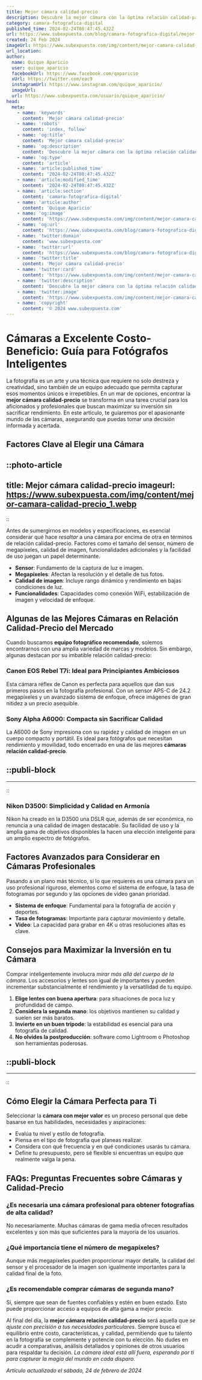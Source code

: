 ```yaml
---
title: Mejor cámara calidad-precio
description: Descubre la mejor cámara con la óptima relación calidad-precio. Captura tus momentos con excelencia sin gastar de más. Tu guía definitiva aquí.
category: camara-fotografica-digital
published_time: 2024-02-24T08:47:45.432Z
url: https://www.subexpuesta.com/blog/camara-fotografica-digital/mejor-camara-calidad-precio
created: 24 Feb 2024
imageUrl: https://www.subexpuesta.com/img/content/mejor-camara-calidad-precio_1.webp
url_location:
author:
  name: Quique Aparicio
  user: quique_aparicio
  facebookUrl: https://www.facebook.com/qaparicio
  xUrl: https://twitter.com/eac9
  instagramUrl: https://www.instagram.com/quique_aparicio/
  imageUrl: 
  url: https://www.subexpuesta.com/usuario/quique_aparicio/
head:
  meta:
    - name: 'keywords'
      content: 'Mejor cámara calidad-precio'
    - name: 'robots'
      content: 'index, follow'
    - name: 'og:title'
      content: 'Mejor cámara calidad-precio'
    - name: 'og:description'
      content: 'Descubre la mejor cámara con la óptima relación calidad-precio. Captura tus momentos con excelencia sin gastar de más. Tu guía definitiva aquí.'
    - name: 'og:type'
      content: 'article'
    - name: 'article:published_time'
      content: '2024-02-24T08:47:45.432Z'
    - name: 'article:modified_time'
      content: '2024-02-24T08:47:45.432Z'
    - name: 'article:section'
      content: 'camara-fotografica-digital'
    - name: 'article:author'
      content: 'Quique Aparicio'
    - name: 'og:image'
      content: 'https://www.subexpuesta.com/img/content/mejor-camara-calidad-precio_1.webp'
    - name: 'og:url'
      content: 'https://www.subexpuesta.com/blog/camara-fotografica-digital/mejor-camara-calidad-precio'
    - name: 'twitter:domain'
      content: 'www.subexpuesta.com'
    - name: 'twitter:url'
      content: 'https://www.subexpuesta.com/blog/camara-fotografica-digital/mejor-camara-calidad-precio'
    - name: 'twitter:title'
      content: 'Mejor cámara calidad-precio'
    - name: 'twitter:card'
      content: 'https://www.subexpuesta.com/img/content/mejor-camara-calidad-precio_1.webp'
    - name: 'twitter:description'
      content: 'Descubre la mejor cámara con la óptima relación calidad-precio. Captura tus momentos con excelencia sin gastar de más. Tu guía definitiva aquí.'
    - name: 'twitter:image'
      content: 'https://www.subexpuesta.com/img/content/mejor-camara-calidad-precio_1.webp'
    - name: 'copyright'
      content: '© 2024 www.subexpuesta.com'
---
```

# Cámaras a Excelente Costo-Beneficio: Guía para Fotógrafos Inteligentes

La fotografía es un arte y una técnica que requiere no solo destreza y creatividad, sino también de un equipo adecuado que permita capturar esos momentos únicos e irrepetibles. En un mar de opciones, encontrar la **mejor cámara calidad-precio** se transforma en una tarea crucial para los aficionados y profesionales que buscan maximizar su inversión sin sacrificar rendimiento. En este artículo, te guiaremos por el apasionante mundo de las cámaras, asegurando que puedas tomar una decisión informada y acertada.

## Factores Clave al Elegir una Cámara


::photo-article
---
title: Mejor cámara calidad-precio
imageurl: https://www.subexpuesta.com/img/content/mejor-camara-calidad-precio_1.webp
---
::



Antes de sumergirnos en modelos y especificaciones, es esencial considerar qué hace *resaltar* a una cámara por encima de otra en términos de relación calidad-precio. Factores como el tamaño del sensor, número de megapíxeles, calidad de imagen, funcionalidades adicionales y la facilidad de uso juegan un papel determinante.

- **Sensor**: Fundamento de la captura de luz e imagen.
- **Megapíxeles**: Afectan la resolución y el detalle de tus fotos.
- **Calidad de imagen**: Incluye rango dinámico y rendimiento en bajas condiciones de luz.
- **Funcionalidades**: Capacidades como conexión WiFi, estabilización de imagen y velocidad de enfoque.

## Algunas de las Mejores Cámaras en Relación Calidad-Precio del Mercado

Cuando buscamos **equipo fotográfico recomendado**, solemos encontrarnos con una amplia variedad de marcas y modelos. Sin embargo, algunas destacan por su imbatible relación calidad-precio:

### Canon EOS Rebel T7i: Ideal para Principiantes Ambiciosos

Esta cámara réflex de Canon es perfecta para aquellos que dan sus primeros pasos en la fotografía profesional. Con un sensor APS-C de 24.2 megapíxeles y un avanzado sistema de enfoque, ofrece imágenes de gran nitidez a un precio asequible.

### Sony Alpha A6000: Compacta sin Sacrificar Calidad

La A6000 de Sony impresiona con su rapidez y calidad de imagen en un cuerpo compacto y portátil. Es ideal para fotógrafos que necesitan rendimiento y movilidad, todo encerrado en una de las mejores **cámaras relación calidad-precio**.


  ::publi-block
  ---
  ---
  ::
  
  

### Nikon D3500: Simplicidad y Calidad en Armonía

Nikon ha creado en la D3500 una DSLR que, además de ser económica, no renuncia a una calidad de imagen destacable. Su facilidad de uso y la amplia gama de objetivos disponibles la hacen una elección inteligente para un amplio espectro de fotógrafos.

## Factores Avanzados para Considerar en Cámaras Profesionales

Pasando a un plano más técnico, si lo que requieres es una cámara para un uso profesional riguroso, elementos como el sistema de enfoque, la tasa de fotogramas por segundo y las opciones de video ganan prioridad.

- **Sistema de enfoque**: Fundamental para la fotografía de acción y deportes.
- **Tasa de fotogramas**: Importante para capturar movimiento y detalle.
- **Video**: La capacidad para grabar en 4K u otras resoluciones altas es clave.

## Consejos para Maximizar la Inversión en tu Cámara

Comprar inteligentemente involucra *mirar más allá del cuerpo de la cámara*. Los accesorios y lentes son igual de importantes y pueden incrementar substancialmente el rendimiento y la versatilidad de tu equipo.

1. **Elige lentes con buena apertura**: para situaciones de poca luz y profundidad de campo.
2. **Considera la segunda mano**: los objetivos mantienen su calidad y suelen ser más baratos.
3. **Invierte en un buen trípode**: la estabilidad es esencial para una fotografía de calidad.
4. **No olvides la postproducción**: software como Lightroom o Photoshop son herramientas poderosas.


  ::publi-block
  ---
  ---
  ::
  
  

## Cómo Elegir la Cámara Perfecta para Ti

Seleccionar la **cámara con mejor valor** es un proceso personal que debe basarse en tus habilidades, necesidades y aspiraciones:

- Evalúa tu nivel y estilo de fotografía.
- Piensa en el tipo de fotografía que planeas realizar.
- Considera con qué frecuencia y en qué condiciones usarás tu cámara.
- Define tu presupuesto, pero sé flexible si encuentras un equipo que realmente valga la pena.

## FAQs: Preguntas Frecuentes sobre Cámaras y Calidad-Precio

### ¿Es necesaria una cámara profesional para obtener fotografías de alta calidad?
No necesariamente. Muchas cámaras de gama media ofrecen resultados excelentes y son más que suficientes para la mayoría de los usuarios.

### ¿Qué importancia tiene el número de megapíxeles?
Aunque más megapíxeles pueden proporcionar mayor detalle, la calidad del sensor y el procesador de la imagen son igualmente importantes para la calidad final de la foto.

### ¿Es recomendable comprar cámaras de segunda mano?
Sí, siempre que sean de fuentes confiables y estén en buen estado. Esto puede proporcionar acceso a equipos de alta gama a mejor precio.

Al final del día, la **mejor cámara relación calidad-precio** será aquella que *se ajuste con precisión a tus necesidades particulares*. Siempre busca el equilibrio entre costo, características, y calidad, permitiendo que tu talento en la fotografía se complemente y potencie con tu elección. No dudes en acudir a comparativas, análisis detallados y opiniones de otros usuarios para respaldar tu decisión. *La cámara ideal está allí fuera, esperando por ti para capturar la magia del mundo en cada disparo.*

_Artículo actualizado el sábado, 24 de febrero de 2024_
